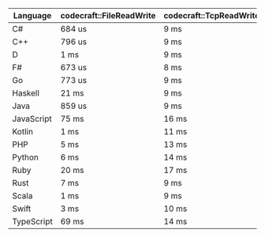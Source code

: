 | Language | codecraft::FileReadWrite | codecraft::TcpReadWrite | example::FileReadWrite | example::TcpReadWrite |
| - | --- | --- | --- | --- |
| C# | 684 us | 9 ms | 408 us | 142 us |
| C++ | 796 us | 9 ms | 9 ms | 118 us |
| D | 1 ms | 9 ms | 251 us | 122 us |
| F# | 673 us | 8 ms | 371 us | 177 us |
| Go | 773 us | 9 ms | 290 us | 134 us |
| Haskell | 21 ms | 9 ms | 33 ms | 205 us |
| Java | 859 us | 9 ms | 392 us | 171 us |
| JavaScript | 75 ms | 16 ms | 699 us | 397 us |
| Kotlin | 1 ms | 11 ms | 1 ms | 256 us |
| PHP | 5 ms | 13 ms | 182 us | 150 us |
| Python | 6 ms | 14 ms | 378 us | 184 us |
| Ruby | 20 ms | 17 ms | 476 us | 190 us |
| Rust | 7 ms | 9 ms | 8 ms | 115 us |
| Scala | 1 ms | 9 ms | 796 us | 260 us |
| Swift | 3 ms | 10 ms | 360 us | 145 us |
| TypeScript | 69 ms | 14 ms | 687 us | 348 us |